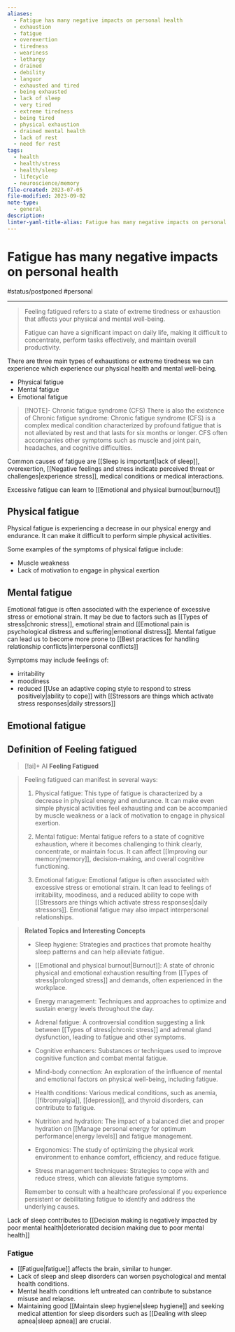 ```yaml
---
aliases:
  - Fatigue has many negative impacts on personal health
  - exhaustion
  - fatigue
  - overexertion
  - tiredness
  - weariness
  - lethargy
  - drained
  - debility
  - languor
  - exhausted and tired
  - being exhausted
  - lack of sleep
  - very tired
  - extreme tiredness
  - being tired
  - physical exhaustion
  - drained mental health
  - lack of rest
  - need for rest
tags:
  - health
  - health/stress
  - health/sleep
  - lifecycle
  - neuroscience/memory
file-created: 2023-07-05
file-modified: 2023-09-02
note-type:
  - general
description: 
linter-yaml-title-alias: Fatigue has many negative impacts on personal health
---
```


# Fatigue has many negative impacts on personal health

#status/postponed #personal

---
> Feeling fatigued refers to a state of extreme tiredness or exhaustion that affects your physical and mental well-being.
>
> Fatigue can have a significant impact on daily life, making it difficult to concentrate, perform tasks effectively, and maintain overall productivity.

There are three main types of exhaustions or extreme tiredness we can experience which experience our physical health and mental well-being.

- Physical fatigue
- Mental fatigue
- Emotional fatigue

> [!NOTE]- Chronic fatigue syndrome (CFS)
> There is also the existence of Chronic fatigue syndrome: Chronic fatigue syndrome (CFS) is a complex medical condition characterized by profound fatigue that is not alleviated by rest and that lasts for six months or longer. CFS often accompanies other symptoms such as muscle and joint pain, headaches, and cognitive difficulties.

Common causes of fatigue are [[Sleep is important|lack of sleep]], overexertion, [[Negative feelings and stress indicate perceived threat or challenges|experience stress]], medical conditions or medical interactions.

Excessive fatigue can learn to [[Emotional and physical burnout|burnout]]

## Physical fatigue

Physical fatigue is experiencing a decrease in our physical energy and endurance. It can make it difficult to perform simple physical activities.

Some examples of the symptoms of physical fatigue include:
- Muscle weakness
- Lack of motivation to engage in physical exertion

## Mental fatigue

Emotional fatigue is often associated with the experience of excessive stress or emotional strain. It may be due to factors such as [[Types of stress|chronic stress]], emotional strain and [[Emotional pain is psychological distress and suffering|emotional distress]].  Mental fatigue can lead us to become more prone to [[Best practices for handling relationship conflicts|interpersonal conflicts]]

Symptoms may include feelings of:
- irritability
- moodiness
- reduced [[Use an adaptive coping style to respond to stress positively|ability to cope]] with [[Stressors are things which activate stress responses|daily stressors]]

## Emotional fatigue

## Definition of Feeling fatigued

> [!ai]+ AI
> **Feeling Fatigued**
>

>
> Feeling fatigued can manifest in several ways:
>
> 1. Physical fatigue: This type of fatigue is characterized by a decrease in physical energy and endurance. It can make even simple physical activities feel exhausting and can be accompanied by muscle weakness or a lack of motivation to engage in physical exertion.
>
> 2. Mental fatigue: Mental fatigue refers to a state of cognitive exhaustion, where it becomes challenging to think clearly, concentrate, or maintain focus. It can affect [[Improving our memory|memory]], decision-making, and overall cognitive functioning.
>
> 3. Emotional fatigue: Emotional fatigue is often associated with excessive stress or emotional strain. It can lead to feelings of irritability, moodiness, and a reduced ability to cope with [[Stressors are things which activate stress responses|daily stressors]]. Emotional fatigue may also impact interpersonal relationships.
>

> **Related Topics and Interesting Concepts**
>
> - Sleep hygiene: Strategies and practices that promote healthy sleep patterns and can help alleviate fatigue.
>
> - [[Emotional and physical burnout|Burnout]]: A state of chronic physical and emotional exhaustion resulting from [[Types of stress|prolonged stress]] and demands, often experienced in the workplace.
>
> - Energy management: Techniques and approaches to optimize and sustain energy levels throughout the day.
>
> - Adrenal fatigue: A controversial condition suggesting a link between [[Types of stress|chronic stress]] and adrenal gland dysfunction, leading to fatigue and other symptoms.
>
> - Cognitive enhancers: Substances or techniques used to improve cognitive function and combat mental fatigue.
>
> - Mind-body connection: An exploration of the influence of mental and emotional factors on physical well-being, including fatigue.
>
> - Health conditions: Various medical conditions, such as anemia, [[fibromyalgia]], [[depression]], and thyroid disorders, can contribute to fatigue.
>
> - Nutrition and hydration: The impact of a balanced diet and proper hydration on [[Manage personal energy for optimum performance|energy levels]] and fatigue management.
>
> - Ergonomics: The study of optimizing the physical work environment to enhance comfort, efficiency, and reduce fatigue.
>
> - Stress management techniques: Strategies to cope with and reduce stress, which can alleviate fatigue symptoms.
>
> Remember to consult with a healthcare professional if you experience persistent or debilitating fatigue to identify and address the underlying causes.

Lack of sleep contributes to [[Decision making is negatively impacted by poor mental health|deteriorated decision making due to poor mental health]]

### Fatigue

  - [[Fatigue|fatigue]] affects the brain, similar to hunger.
  - Lack of sleep and sleep disorders can worsen psychological and mental health conditions.
  - Mental health conditions left untreated can contribute to substance misuse and relapse.
  - Maintaining good [[Maintain sleep hygiene|sleep hygiene]] and seeking medical attention for sleep disorders such as [[Dealing with sleep apnea|sleep apnea]] are crucial.
